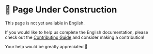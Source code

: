 # 🚧 Page Under Construction

This page is not yet available in English.

If you would like to help us complete the English documentation, please check out the [Contributing Guide](../contribute) and consider making a contribution!

Your help would be greatly appreciated 💖
